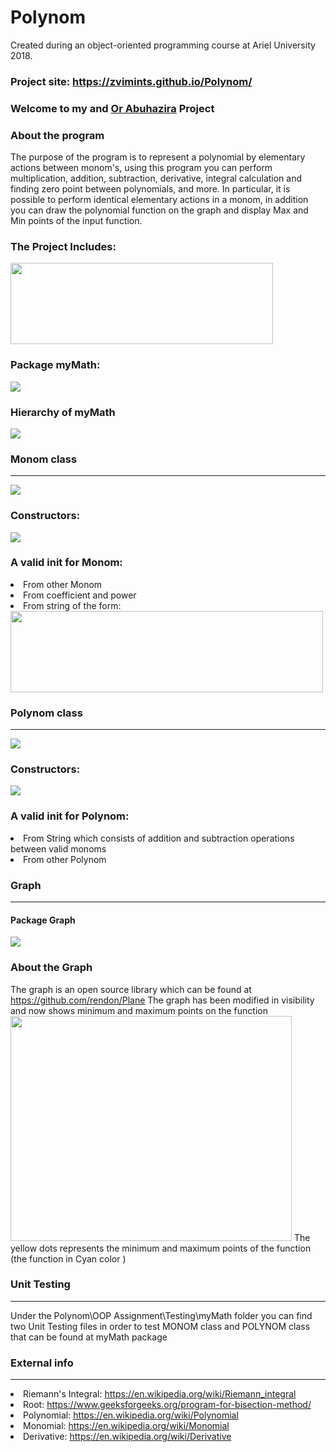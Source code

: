<h1>Polynom</h1>
Created during an object-oriented programming course at Ariel University 2018.
<h3>Project site: <a href="https://zvimints.github.io/Polynom/">https://zvimints.github.io/Polynom/</a></h3>
<h3>Welcome to my and <a href="https://github.com/orabu103">Or Abuhazira</a> Project</h3>
<h3>About the program</h3>
The purpose of the program is to represent a polynomial by elementary actions between monom's,
using this program you can perform multiplication, addition, subtraction, derivative,
integral calculation and finding zero point between polynomials, and more.
In particular, it is possible to perform identical elementary actions in a monom, 
in addition you can draw the polynomial function on the graph and display Max and Min points of the input function.
<h3>The Project Includes:</h3>
<img src="./img/packages.jpg" width="420px" height="130px">
<h3>Package myMath:</h3>
<img src="./img/AllClassesUnderMyMath.jpg">
<h3>Hierarchy of myMath</h3>
<img src="./img/Hierarchy.jpg">
<h3>Monom class</h3>
<hr>
<img src="./img/Monom.jpg">
<h3>Constructors:</h3>
<img src="./img/Monom_Constructors.jpg">
<h3>A valid init for Monom:</h3>
<list>
<li>From other Monom</li>
<li>From coefficient and power</li>
<li>From string of the form:</li>
<img src="./img/Monom_valid.jpg" width="500px" height="130px">
</list>
<h3>Polynom class</h3>
<hr>
<img src="./img/Polynom.jpg">
<h3>Constructors:</h3>
<img src="./img/Polynom_Constructors.jpg">
<h3>A valid init for Polynom:</h3>
<list>
<li>From String which consists of addition and subtraction operations between valid monoms</li>
<li>From other Polynom</li>
</list>
<h3>Graph</h3>
<hr>
<h4>Package Graph</h4>
<img src="./img/AllClassesUnderGraph.jpg">
<h3>About the Graph</h3>
The graph is an open source library which can be found at <a href="https://github.com/rendon/Plane">https://github.com/rendon/Plane</a>
The graph has been modified in visibility and now shows minimum and maximum points on the function
<br>
<img src="./img/Graph.jpg" width="450" height="360">
The yellow dots represents the minimum and maximum points of the function (the function in Cyan color )
<h3>Unit Testing</h3>
<hr>
Under the Polynom\OOP Assignment\Testing\myMath folder you can find two Unit Testing files in order to test MONOM class and POLYNOM class that can be found at myMath package
<h3>External info</h3>
<hr>
<list>
<li>Riemann's Integral: <a href="https://en.wikipedia.org/wiki/Riemann_integral">https://en.wikipedia.org/wiki/Riemann_integral</a></li>
<li>Root: <a href="https://www.geeksforgeeks.org/program-for-bisection-method/"> https://www.geeksforgeeks.org/program-for-bisection-method/</a></li>
<li>Polynomial: <a href="https://en.wikipedia.org/wiki/Polynomial">https://en.wikipedia.org/wiki/Polynomial</a></li>
<li>Monomial: <a href="https://en.wikipedia.org/wiki/Monomial">https://en.wikipedia.org/wiki/Monomial</a></li>
<li>Derivative: <a href="https://en.wikipedia.org/wiki/Derivative">https://en.wikipedia.org/wiki/Derivative</a></li>
</list>



